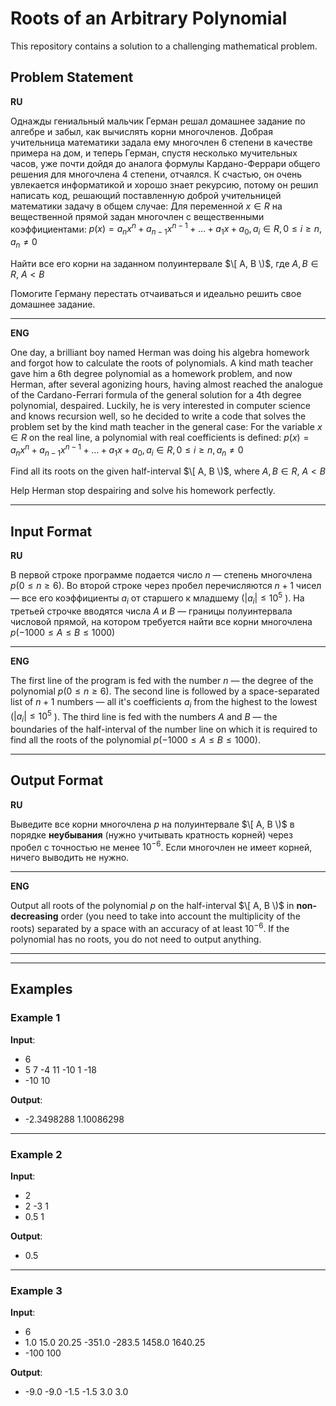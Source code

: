 # Roots of an Arbitrary Polynomial

This repository contains a solution to a challenging mathematical problem. 

## Problem Statement
**RU**

Однажды гениальный мальчик Герман решал домашнее задание по алгебре и забыл, как вычислять корни многочленов. Добрая учительница математики задала ему многочлен 6 степени в качестве примера на дом, и теперь Герман, спустя несколько мучительных часов, уже почти дойдя до аналога формулы Кардано-Феррари общего решения для многочлена 4 степени, отчаялся. К счастью, он очень увлекается информатикой и хорошо знает рекурсию, потому он решил написать код, решающий поставленную доброй учительницей математики задачу в общем случае:
Для переменной $x \in R$ на вещественной прямой задан многочлен с вещественными коэффициентами:
$p(x) = a_nx^n + a_{n - 1}x^{n - 1} + \ldots + a_1x + a_0, a_i \in R, 0 \leqslant i \geqslant n, a_n \ne 0$

Найти все его корни на заданном полуинтервале
$\[ A, B \)$, где $A, B \in R$, $A < B$

Помогите Герману перестать отчаиваться и идеально решить свое домашнее задание.

***

**ENG**

One day, a brilliant boy named Herman was doing his algebra homework and forgot how to calculate the roots of polynomials. A kind math teacher gave him a 6th degree polynomial as a homework problem, and now Herman, after several agonizing hours, having almost reached the analogue of the Cardano-Ferrari formula of the general solution for a 4th degree polynomial, despaired. Luckily, he is very interested in computer science and knows recursion well, so he decided to write a code that solves the problem set by the kind math teacher in the general case:
For the variable $x \in R$ on the real line, a polynomial with real coefficients is defined:
$p(x) = a_nx^n + a_{n - 1}x^{n - 1} + \ldots + a_1x + a_0, a_i \in R, 0 \leqslant i \geqslant n, a_n \ne 0$

Find all its roots on the given half-interval
$\[ A, B \)$, where $A, B \in R$, $A < B$

Help Herman stop despairing and solve his homework perfectly.

---

## Input Format

**RU**

В первой строке программе подается число $n$ — степень многочлена $p (0 \leqslant n \geqslant 6 )$. Во второй строке через пробел перечисляются $n + 1$ чисел — все его коэффициенты  $a_i$ от старшего к младшему ($|a_i| \leqslant 10^5$
). На третьей строчке вводятся числа $A$ и $B$ — границы полуинтервала числовой прямой, на котором требуется найти все корни многочлена $p (−1000 \leq A \leq B \leq 1000)$

***

**ENG**

The first line of the program is fed with the number $n$ — the degree of the polynomial $p (0 \leqslant n \geqslant 6 )$. The second line is followed by a space-separated list of $n + 1$ numbers — all it's coefficients $a_i$ from the highest to the lowest ($|a_i| \leqslant 10^5$
). The third line is fed with the numbers $A$ and $B$ — the boundaries of the half-interval of the number line on which it is required to find all the roots of the polynomial $p (−1000 \leq A \leq B \leq 1000)$.

---

## Output Format

**RU**

Выведите все корни многочлена $p$ на полуинтервале $\[ A, B \)$ в порядке $\textbf{неубывания}$ (нужно учитывать кратность корней) через пробел с точностью не менее $10^{−6}$. Если многочлен не имеет корней, ничего выводить не нужно.

***

**ENG**

Output all roots of the polynomial $p$ on the half-interval $\[ A, B \)$ in $\textbf{non-decreasing}$ order (you need to take into account the multiplicity of the roots) separated by a space with an accuracy of at least $10^{−6}$. If the polynomial has no roots, you do not need to output anything.

---
---

## Examples

### Example 1
**Input**:
- 6
- 5 7 -4 11 -10 1 -18
- -10 10

**Output**:
- -2.3498288 1.10086298

***

### Example 2
**Input**:
- 2
- 2 -3 1
- 0.5 1

**Output**:
- 0.5

***

### Example 3
**Input**:
- 6
- 1.0 15.0 20.25 -351.0 -283.5 1458.0 1640.25
- -100 100

**Output**:
- -9.0 -9.0 -1.5 -1.5 3.0 3.0
